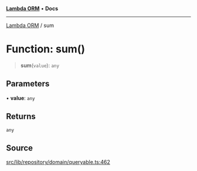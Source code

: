 [**Lambda ORM**](../README.md) • **Docs**

***

[Lambda ORM](../README.md) / sum

# Function: sum()

> **sum**(`value`): `any`

## Parameters

• **value**: `any`

## Returns

`any`

## Source

[src/lib/repository/domain/queryable.ts:462](https://github.com/lambda-orm/lambdaorm-base/blob/e3a7772bb5fa4082532c38729067cbcb8dfa89b9/src/lib/repository/domain/queryable.ts#L462)
